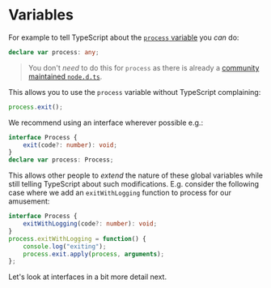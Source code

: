 # Variables

For example to tell TypeScript about the [`process` variable](https://nodejs.org/api/process.html) you _can_ do:

```typescript
declare var process: any;
```

> You don't _need_ to do this for `process` as there is already a [community maintained `node.d.ts`](https://github.com/DefinitelyTyped/DefinitelyTyped/blob/master/types/node/index.d.ts).

This allows you to use the `process` variable without TypeScript complaining:

```typescript
process.exit();
```

We recommend using an interface wherever possible e.g.:

```typescript
interface Process {
    exit(code?: number): void;
}
declare var process: Process;
```

This allows other people to _extend_ the nature of these global variables while still telling TypeScript about such modifications. E.g. consider the following case where we add an `exitWithLogging` function to process for our amusement:

```typescript
interface Process {
    exitWithLogging(code?: number): void;
}
process.exitWithLogging = function() {
    console.log("exiting");
    process.exit.apply(process, arguments);
};
```

Let's look at interfaces in a bit more detail next.

